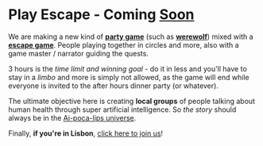 # Play Escape - Coming [Soon](https://thegrid.ai/playescape/)

We are making a new kind of [**party game**](https://en.wikipedia.org/wiki/Party_game) (such as [**werewolf**](http://www.playwerewolf.co/rules/)) mixed with a [**escape game**](https://www.youtube.com/watch?v=TjXAXnacKMc). People playing together in circles and more, also with a game master / narrator guiding the quests.

3 hours is the *time limit and winning goal* - do it in less and you'll have to stay in a *limbo* and more is simply not allowed, as the game will end while everyone is invited to the after hours dinner party (or whatever).

The ultimate objective here is creating **local groups** of people talking about human health through super artificial intelligence. So *the story* should always be in the [Ai-poca-lips universe](http://blog.cregox.com/2015/12/26/the-next-ai-poca-lips.html).

Finally, **if you're in Lisbon**, [click here to join us](http://www.meetup.com/basiux-openai-lisbon)!
